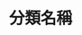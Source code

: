 ---
title: '分類名稱'
pictures: '["https://raw.githubusercontent.com/chyushya/cms-content/main/content/resources/images/1648663390911-2926-2055-DSC02270%20OK.jpg","https://raw.githubusercontent.com/chyushya/cms-content/main/content/resources/images/1648663390659-3905-2493-%E6%B4%B2%E9%9A%9B%E9%85%92%E5%BA%97%E9%96%8B%E5%B9%95%E5%89%AA%E7%B6%B5%E5%84%80%E5%BC%8F%EF%BC%88%EF%BC%92%EF%BC%89.jpg"]'
---